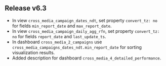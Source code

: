 ## Release v6.3

*  In view `cross_media_campaign_dates_ndt`, set property `convert_tz: no` for fields `min_report_date` and `max_report_date`.
*  In view `cross_media_campaign_daily_agg_rfn`, set property `convert_tz: no` for fields `report_date` and `last_update_ts`.
*  In dashboard `cross_media_2_campaigns` use `cross_media_campaigns_dates_ndt.min_report_date` for sorting visualization results.
*  Added description for dashboard `cross_media_4_detailed_performance`.
